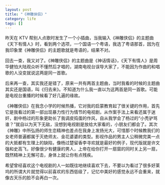 ```yaml
---
layout: post
title: "《神雕侠侣》"
category: life
tags: []
---
```



昨天在 KTV 帮别人点歌时发生了一个小插曲，当我输入《神雕侠侣》的主题曲《天下有情人》时，看到两个选项，一个国语一个粤语，我选了粤语那首，因为在我印象里《神雕侠侣》的主题歌就是粤语的，结果不对。


回去一查，我又对了。《神雕侠侣》的主题曲是《神话情话》，《天下有情人》是周华健怕大陆观众听不懂然后才唱的，湖南电视台误导大家了，不能因为作曲的和唱歌的人没变就说这两是同一首歌。


后来再一查，其实我还是错了，原来一共有两首主题曲，当时我看的时候的主题曲其实还是国语，叫《归去来》。不知道为什么我一直以为这两首是同一首歌。可能是电视台重播的时候看了好几遍的缘故。


《神雕侠侣》在我念小学的时候热播，它对我的启蒙教育起了很关键的作用，首先它是我看过的第一部出现暴力性行为情节的电视剧，从作案手法上来看还属于迷奸，剧中杨过的形象更助长了我调皮捣蛋的作风，自从我学会了杨过的“小秃驴骂谁？”就自以为天下无敌，没想到电视剧是放给大家看的，小朋友们都会了。其次《神雕》中所弘扬的师生恋精神也差点在我身上发扬光大，可惜那个时候教我们的女老师普遍都属于灭绝师太、金花婆婆的类型。影视作品的男主人公稍微完美一点的大抵都有生理上的缺陷，像杨过楚留香李寻欢就是最好的例子，现代版就是许文强和史高飞，好像很少有健康的男人，上帝在给你打开一扇窗的同时关上另一扇，既然精神上无懈可击，身体上就让你有点残疾。


希望曾经喜欢这个电视剧的人一如既往地继续喜欢下去，不要以为看过了很多好莱坞的所谓大片就觉得以前喜欢的东西低级了，记忆中美好的感觉永远不会重来，就像古天乐的脸不会再白一次。
